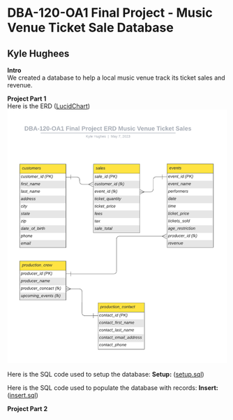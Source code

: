 # DBA-120-OA1 Final Project - Music Venue Ticket Sale Database
## Kyle Hughees

**Intro**<br>
We created a database to help a local music venue track its ticket sales and revenue.

**Project Part 1**<br>
Here is the ERD ([LucidChart](https://lucid.app/lucidchart/f3d98e80-2da0-4457-a795-b06fbfb41133/edit?viewport_loc=-214%2C56%2C2225%2C1058%2C0_0&invitationId=inv_31665265-59b2-44d0-8c11-c70ae3808f8f))<br>
![Diagram](ERD.png)

Here is the SQL code used to setup the database: 
**Setup:** ([setup.sql](setup.sql))

Here is the SQL code used to populate the database with records:
**Insert:** ([insert.sql](insert.sql))

**Project Part 2**
